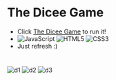 # The Dicee Game
- Click [The Dicee Game](https://matinmonshizadeh.github.io/The-Dicee-Game/) to run it!
- ![JavaScript](https://img.shields.io/badge/JavaScript-323330?style=for-the-badge&logo=javascript&logoColor=F7DF1E)
![HTML5](https://img.shields.io/badge/HTML5-E34F26?style=for-the-badge&logo=html5&logoColor=white)
![CSS3](https://img.shields.io/badge/CSS3-1572B6?style=for-the-badge&logo=css3&logoColor=white)
- Just refresh :)

#

![d1](https://user-images.githubusercontent.com/96329489/174666617-a565b8ce-3af6-47e5-ae4b-e8302b282b06.gif)
![d2](https://user-images.githubusercontent.com/96329489/174666618-f84d16c2-4d6b-48fa-a3cd-29202e33a79c.gif)
![d3](https://user-images.githubusercontent.com/96329489/174666620-949dacbf-8af5-47f8-a03a-1d8216b297f3.gif)
